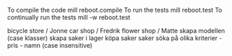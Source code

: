 To compile the code mill reboot.compile To run the tests mill reboot.test To continually run the tests mill -w reboot.test

bicycle store / Jonne
car shop / Fredrik
flower shop / Matte
skapa modellen (case klasser) 
skapa saker i lager 
köpa saker 
saker söka på olika kriterier - pris - namn (case insensitive)
